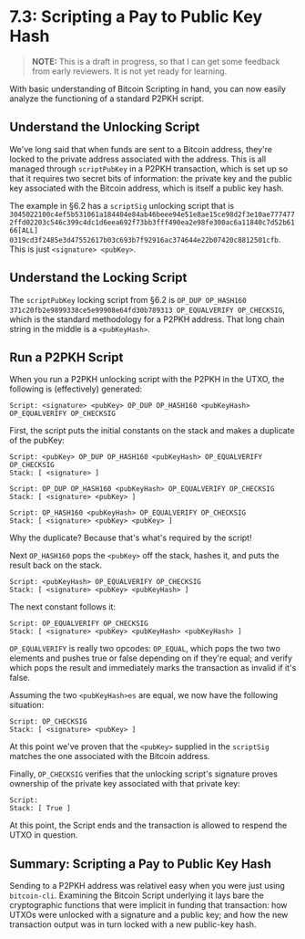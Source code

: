 # 7.3: Scripting a Pay to Public Key Hash

> **NOTE:** This is a draft in progress, so that I can get some feedback from early reviewers. It is not yet ready for learning.

With basic understanding of Bitcoin Scripting in hand, you can now easily analyze the functioning of a standard P2PKH script.

## Understand the Unlocking Script

We've long said that when funds are sent to a Bitcoin address, they're locked to the private address associated with the address. This is all managed through `scriptPubKey` in a P2PKH transaction, which is set up so that it requires two secret bits of information: the private key and the public key associated with the Bitcoin address, which is itself a public key hash.

The example in §6.2 has a `scriptSig` unlocking script that is `3045022100c4ef5b531061a184404e84ab46beee94e51e8ae15ce98d2f3e10ae7774772ffd02203c546c399c4dc1d6eea692f73bb3fff490ea2e98fe300ac6a11840c7d52b6166[ALL] 0319cd3f2485e3d47552617b03c693b7f92916ac374644e22b07420c8812501cfb`. This is just `<signature> <pubKey>`.

## Understand the Locking Script

The `scriptPubKey` locking script from §6.2 is `OP_DUP OP_HASH160 371c20fb2e9899338ce5e99908e64fd30b789313 OP_EQUALVERIFY OP_CHECKSIG`, which is the standard methodology for a P2PKH address. That long chain string in the middle is a `<pubKeyHash>`.

## Run a P2PKH Script

When you run a P2PKH unlocking script with the P2PKH in the UTXO, the following is (effectively) generated:

```
Script: <signature> <pubKey> OP_DUP OP_HASH160 <pubKeyHash> OP_EQUALVERIFY OP_CHECKSIG
```
First, the script puts the initial constants on the stack and makes a duplicate of the pubKey:
```
Script: <pubKey> OP_DUP OP_HASH160 <pubKeyHash> OP_EQUALVERIFY OP_CHECKSIG
Stack: [ <signature> ]

Script: OP_DUP OP_HASH160 <pubKeyHash> OP_EQUALVERIFY OP_CHECKSIG
Stack: [ <signature> <pubKey> ]

Script: OP_HASH160 <pubKeyHash> OP_EQUALVERIFY OP_CHECKSIG
Stack: [ <signature> <pubKey> <pubKey> ]
```
Why the duplicate? Because that's what's required by the script!

Next `OP_HASH160` pops the `<pubKey>` off the stack, hashes it, and puts the result back on the stack.
```
Script: <pubKeyHash> OP_EQUALVERIFY OP_CHECKSIG
Stack: [ <signature> <pubKey> <pubKeyHash> ]
```
The next constant follows it:
```
Script: OP_EQUALVERIFY OP_CHECKSIG
Stack: [ <signature> <pubKey> <pubKeyHash> <pubKeyHash> ]
```
`OP_EQUALVERIFY` is really two opcodes: `OP_EQUAL`, which pops the two two elements and pushes true or false depending on if they're equal; and verify which pops the result and immediately marks the transaction as invalid if it's false.

Assuming the two `<pubKeyHash>es` are equal, we now have the following situation:
```
Script: OP_CHECKSIG
Stack: [ <signature> <pubKey> ]
```
At this point we've proven that the `<pubKey>` supplied in the `scriptSig` matches the one associated with the Bitcoin address.

Finally, `OP_CHECKSIG` verifies that the unlocking script's signature proves ownership of the private key associated with that private key:
```
Script:
Stack: [ True ]
```
At this point, the Script ends and the transaction is allowed to respend the UTXO in question.

## Summary: Scripting a Pay to Public Key Hash

Sending to a P2PKH address was relativel easy when you were just using `bitcoin-cli`. Examining the Bitcoin Script underlying it lays bare the cryptographic functions that were implicit in funding that transaction: how UTXOs were unlocked with a signature and a public key; and how the new transaction output was in turn locked with a new public-key hash.


